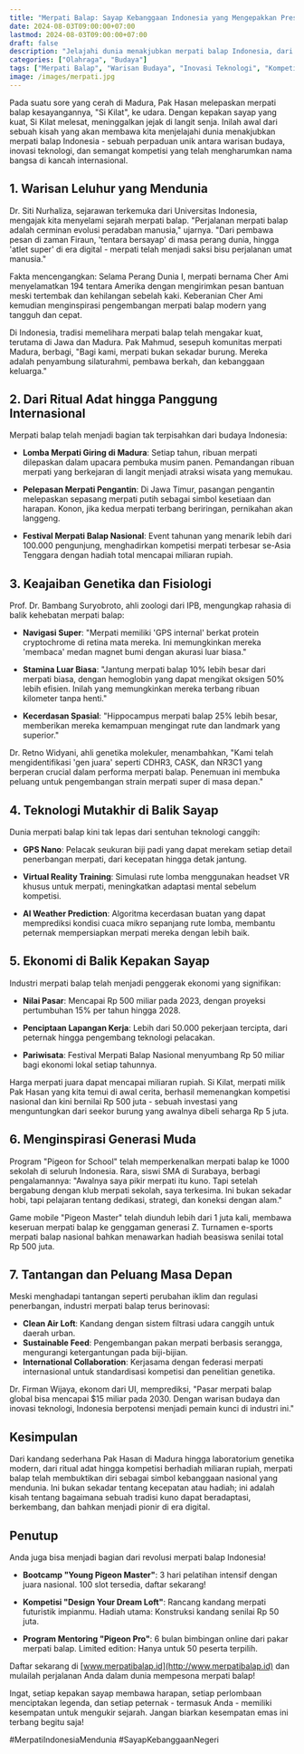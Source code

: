 ```yaml
---
title: "Merpati Balap: Sayap Kebanggaan Indonesia yang Mengepakkan Prestasi ke Panggung Dunia"
date: 2024-08-03T09:00:00+07:00
lastmod: 2024-08-03T09:00:00+07:00
draft: false
description: "Jelajahi dunia menakjubkan merpati balap Indonesia, dari warisan budaya hingga inovasi teknologi yang mengharumkan nama bangsa di kancah internasional."
categories: ["Olahraga", "Budaya"]
tags: ["Merpati Balap", "Warisan Budaya", "Inovasi Teknologi", "Kompetisi Internasional"]
image: /images/merpati.jpg
---
```


Pada suatu sore yang cerah di Madura, Pak Hasan melepaskan merpati balap kesayangannya, "Si Kilat", ke udara. Dengan kepakan sayap yang kuat, Si Kilat melesat, meninggalkan jejak di langit senja. Inilah awal dari sebuah kisah yang akan membawa kita menjelajahi dunia menakjubkan merpati balap Indonesia - sebuah perpaduan unik antara warisan budaya, inovasi teknologi, dan semangat kompetisi yang telah mengharumkan nama bangsa di kancah internasional.

## 1. Warisan Leluhur yang Mendunia

Dr. Siti Nurhaliza, sejarawan terkemuka dari Universitas Indonesia, mengajak kita menyelami sejarah merpati balap. "Perjalanan merpati balap adalah cerminan evolusi peradaban manusia," ujarnya. "Dari pembawa pesan di zaman Firaun, 'tentara bersayap' di masa perang dunia, hingga 'atlet super' di era digital - merpati telah menjadi saksi bisu perjalanan umat manusia."

Fakta mencengangkan: Selama Perang Dunia I, merpati bernama Cher Ami menyelamatkan 194 tentara Amerika dengan mengirimkan pesan bantuan meski tertembak dan kehilangan sebelah kaki. Keberanian Cher Ami kemudian menginspirasi pengembangan merpati balap modern yang tangguh dan cepat.

Di Indonesia, tradisi memelihara merpati balap telah mengakar kuat, terutama di Jawa dan Madura. Pak Mahmud, sesepuh komunitas merpati Madura, berbagi, "Bagi kami, merpati bukan sekadar burung. Mereka adalah penyambung silaturahmi, pembawa berkah, dan kebanggaan keluarga."

## 2. Dari Ritual Adat hingga Panggung Internasional

Merpati balap telah menjadi bagian tak terpisahkan dari budaya Indonesia:

- **Lomba Merpati Giring di Madura**: Setiap tahun, ribuan merpati dilepaskan dalam upacara pembuka musim panen. Pemandangan ribuan merpati yang berkejaran di langit menjadi atraksi wisata yang memukau.

- **Pelepasan Merpati Pengantin**: Di Jawa Timur, pasangan pengantin melepaskan sepasang merpati putih sebagai simbol kesetiaan dan harapan. Konon, jika kedua merpati terbang beriringan, pernikahan akan langgeng.

- **Festival Merpati Balap Nasional**: Event tahunan yang menarik lebih dari 100.000 pengunjung, menghadirkan kompetisi merpati terbesar se-Asia Tenggara dengan hadiah total mencapai miliaran rupiah.

## 3. Keajaiban Genetika dan Fisiologi

Prof. Dr. Bambang Suryobroto, ahli zoologi dari IPB, mengungkap rahasia di balik kehebatan merpati balap:

- **Navigasi Super**: "Merpati memiliki 'GPS internal' berkat protein cryptochrome di retina mata mereka. Ini memungkinkan mereka 'membaca' medan magnet bumi dengan akurasi luar biasa."

- **Stamina Luar Biasa**: "Jantung merpati balap 10% lebih besar dari merpati biasa, dengan hemoglobin yang dapat mengikat oksigen 50% lebih efisien. Inilah yang memungkinkan mereka terbang ribuan kilometer tanpa henti."

- **Kecerdasan Spasial**: "Hippocampus merpati balap 25% lebih besar, memberikan mereka kemampuan mengingat rute dan landmark yang superior."

Dr. Retno Widyani, ahli genetika molekuler, menambahkan, "Kami telah mengidentifikasi 'gen juara' seperti CDHR3, CASK, dan NR3C1 yang berperan crucial dalam performa merpati balap. Penemuan ini membuka peluang untuk pengembangan strain merpati super di masa depan."

## 4. Teknologi Mutakhir di Balik Sayap

Dunia merpati balap kini tak lepas dari sentuhan teknologi canggih:

- **GPS Nano**: Pelacak seukuran biji padi yang dapat merekam setiap detail penerbangan merpati, dari kecepatan hingga detak jantung.

- **Virtual Reality Training**: Simulasi rute lomba menggunakan headset VR khusus untuk merpati, meningkatkan adaptasi mental sebelum kompetisi.

- **AI Weather Prediction**: Algoritma kecerdasan buatan yang dapat memprediksi kondisi cuaca mikro sepanjang rute lomba, membantu peternak mempersiapkan merpati mereka dengan lebih baik.

## 5. Ekonomi di Balik Kepakan Sayap

Industri merpati balap telah menjadi penggerak ekonomi yang signifikan:

- **Nilai Pasar**: Mencapai Rp 500 miliar pada 2023, dengan proyeksi pertumbuhan 15% per tahun hingga 2028.

- **Penciptaan Lapangan Kerja**: Lebih dari 50.000 pekerjaan tercipta, dari peternak hingga pengembang teknologi pelacakan.

- **Pariwisata**: Festival Merpati Balap Nasional menyumbang Rp 50 miliar bagi ekonomi lokal setiap tahunnya.

Harga merpati juara dapat mencapai miliaran rupiah. Si Kilat, merpati milik Pak Hasan yang kita temui di awal cerita, berhasil memenangkan kompetisi nasional dan kini bernilai Rp 500 juta - sebuah investasi yang menguntungkan dari seekor burung yang awalnya dibeli seharga Rp 5 juta.

## 6. Menginspirasi Generasi Muda

Program "Pigeon for School" telah memperkenalkan merpati balap ke 1000 sekolah di seluruh Indonesia. Rara, siswi SMA di Surabaya, berbagi pengalamannya: "Awalnya saya pikir merpati itu kuno. Tapi setelah bergabung dengan klub merpati sekolah, saya terkesima. Ini bukan sekadar hobi, tapi pelajaran tentang dedikasi, strategi, dan koneksi dengan alam."

Game mobile "Pigeon Master" telah diunduh lebih dari 1 juta kali, membawa keseruan merpati balap ke genggaman generasi Z. Turnamen e-sports merpati balap nasional bahkan menawarkan hadiah beasiswa senilai total Rp 500 juta.

## 7. Tantangan dan Peluang Masa Depan

Meski menghadapi tantangan seperti perubahan iklim dan regulasi penerbangan, industri merpati balap terus berinovasi:

- **Clean Air Loft**: Kandang dengan sistem filtrasi udara canggih untuk daerah urban.
- **Sustainable Feed**: Pengembangan pakan merpati berbasis serangga, mengurangi ketergantungan pada biji-bijian.
- **International Collaboration**: Kerjasama dengan federasi merpati internasional untuk standardisasi kompetisi dan penelitian genetika.

Dr. Firman Wijaya, ekonom dari UI, memprediksi, "Pasar merpati balap global bisa mencapai $15 miliar pada 2030. Dengan warisan budaya dan inovasi teknologi, Indonesia berpotensi menjadi pemain kunci di industri ini."

## Kesimpulan

Dari kandang sederhana Pak Hasan di Madura hingga laboratorium genetika modern, dari ritual adat hingga kompetisi berhadiah miliaran rupiah, merpati balap telah membuktikan diri sebagai simbol kebanggaan nasional yang mendunia. Ini bukan sekadar tentang kecepatan atau hadiah; ini adalah kisah tentang bagaimana sebuah tradisi kuno dapat beradaptasi, berkembang, dan bahkan menjadi pionir di era digital.

## Penutup

Anda juga bisa menjadi bagian dari revolusi merpati balap Indonesia! 

- **Bootcamp "Young Pigeon Master"**: 
  3 hari pelatihan intensif dengan juara nasional. 100 slot tersedia, daftar sekarang!

- **Kompetisi "Design Your Dream Loft"**:
  Rancang kandang merpati futuristik impianmu. Hadiah utama: Konstruksi kandang senilai Rp 50 juta.

- **Program Mentoring "Pigeon Pro"**:
  6 bulan bimbingan online dari pakar merpati balap. Limited edition: Hanya untuk 50 peserta terpilih.

Daftar sekarang di [www.merpatibalap.id](http://www.merpatibalap.id) dan mulailah perjalanan Anda dalam dunia mempesona merpati balap!

Ingat, setiap kepakan sayap membawa harapan, setiap perlombaan menciptakan legenda, dan setiap peternak - termasuk Anda - memiliki kesempatan untuk mengukir sejarah. Jangan biarkan kesempatan emas ini terbang begitu saja!

#MerpatiIndonesiaMendunia #SayapKebanggaanNegeri